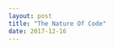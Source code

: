 ```yaml
---
layout: post
title: "The Nature Of Code"
date: 2017-12-16
---
```


<script language="javascript" type="text/javascript" src="libraries/processing.js"></script>
<canvas data-processing-sources="projects/TheNatureOfCode/Q7_4ToInfinity/Q7_4ToInfinity.pde"></canvas>
